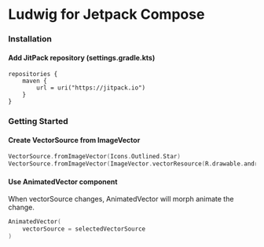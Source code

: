 # Ludwig for Jetpack Compose
### Installation
#### Add JitPack repository (settings.gradle.kts)
```
repositories {
    maven {
        url = uri("https://jitpack.io")
    }
}
```

### Getting Started
#### Create VectorSource from ImageVector
```kotlin
VectorSource.fromImageVector(Icons.Outlined.Star)
VectorSource.fromImageVector(ImageVector.vectorResource(R.drawable.androidlogo))
```
#### Use AnimatedVector component
When vectorSource changes, AnimatedVector will morph animate the change.
```kotlin
AnimatedVector(
    vectorSource = selectedVectorSource
)
